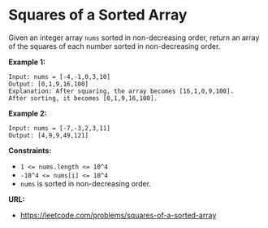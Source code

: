 # Squares of a Sorted Array

Given an integer array `nums` sorted in non-decreasing order, return an array of the squares of each number 
sorted in non-decreasing order.

**Example 1:**

```
Input: nums = [-4,-1,0,3,10]
Output: [0,1,9,16,100]
Explanation: After squaring, the array becomes [16,1,0,9,100].
After sorting, it becomes [0,1,9,16,100].
```

**Example 2:**

```
Input: nums = [-7,-3,2,3,11]
Output: [4,9,9,49,121]
```

**Constraints:**

* `1 <= nums.length <= 10^4`
* `-10^4 <= nums[i] <= 10^4`
* `nums` is sorted in non-decreasing order.

**URL:**
* https://leetcode.com/problems/squares-of-a-sorted-array